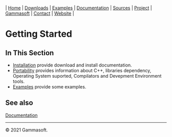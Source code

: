 | [Home](home.md) | [Downloads](downloads.md) | [Examples](examples.md) | [Documentation](documentation.md) | [Sources](https://github.com/gammasoft71/tunit) | [Project](https://sourceforge.net/projects/tunitpro/) | [Gammasoft](https://gammasoft71.wixsite.com/gammasoft) | [Contact](contact.md) | [Website](https://gammasoft71.wixsite.com/tunit) |

# Getting Started

## In This Section

* [Installation](downloads.md) provide download and install documentation.
* [Portability](portability.md) provides information about C++, libraries dependency, Operating System suported, Compilators and Devepment Environment tools.
* [Examples](examples.md) provide some examples.

## See also

[Documentation](documentation.md)

______________________________________________________________________________________________

© 2021 Gammasoft.
